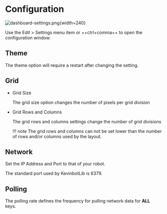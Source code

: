 # Configuration

![dashboard-settings.png](../../media/dashboard-settings.png){width=240}

Use the Edit > Settings menu item or ++ctrl+comma++ to open the configuration window.

## Theme

The theme option will require a restart after changing the setting.

## Grid

* Grid Size
    
    The grid size option changes the number of pixels per grid division

* Grid Rows and Columns
    
    The grid rows and columns settings change the number of grid divisions

    !!! note
        The grid rows and columns can not be set lower than the number of rows and/or columns used by the layout.

## Network

Set the IP Address and Port to that of your robot.

The standard port used by KevinbotLib is 6379.

## Polling

The polling rate defines the frequency for pulling network data for **ALL** keys.
